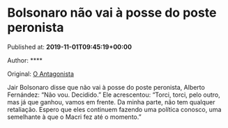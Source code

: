 
# Bolsonaro não vai à posse do poste peronista

Published at: **2019-11-01T09:45:19+00:00**

Author: ****

Original: [O Antagonista](https://www.oantagonista.com/brasil/bolsonaro-nao-vai-a-posse-do-poste-peronista/)

Jair Bolsonaro disse que não vai à posse do poste peronista, Alberto Fernández:
“Não vou. Decidido.”
Ele acrescentou:
“Torci, torci, pelo outro, mas já que ganhou, vamos em frente. Da minha parte, não tem qualquer retaliação. Espero que eles continuem fazendo uma política conosco, uma semelhante à que o Macri fez até o momento.”
